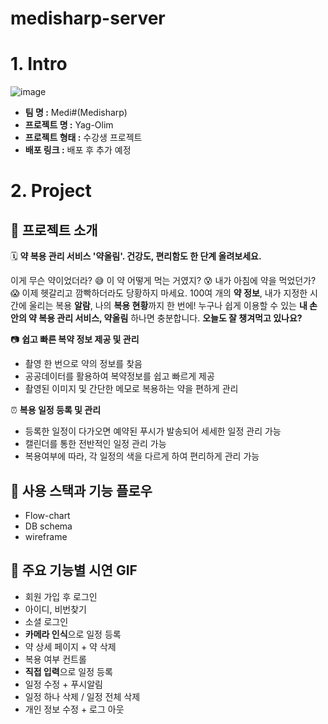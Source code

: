 # medisharp-server
# 1. Intro

![image](https://user-images.githubusercontent.com/55108539/104281084-40254280-54f0-11eb-9ea0-5f626dc9ef35.png)

- **팀 명 :** Medi#(Medisharp)
- **프로젝트 명 :** Yag-Olim
- **프로젝트 형태 :** 수강생 프로젝트
- **배포 링크 :** 배포 후 추가 예정

# 2. Project

## 💊 프로젝트 소개

🗓 **약 복용 관리 서비스 '약올림'. 건강도, 편리함도 한 단계 올려보세요.**

이게 무슨 약이었더라? 😅 이 약 어떻게 먹는 거였지? 😰 내가 아침에 약을 먹었던가? 😱
이제 헷갈리고 깜빡하더라도 당황하지 마세요.
100여 개의 **약 정보**, 
내가 지정한 시간에 울리는 복용 **알람**,
나의 **복용 현황**까지 한 번에!
누구나 쉽게 이용할 수 있는 **내 손 안의 약 복용 관리 서비스, 약올림** 하나면 충분합니다.
**오늘도 잘 챙겨먹고 있나요?**

 📷 **쉽고 빠른 복약 정보 제공 및 관리**

- 촬영 한 번으로 약의 정보를 찾음
- 공공데이터를 활용하여 복약정보를 쉽고 빠르게 제공
- 촬영된 이미지 및 간단한 메모로 복용하는 약을 편하게 관리

 ⏰ **복용 일정 등록 및 관리**

- 등록한 일정이 다가오면 예약된 푸시가 발송되어 세세한 일정 관리 가능
- 캘린더를 통한 전반적인 일정 관리 가능
- 복용여부에 따라, 각 일정의 색을 다르게 하여 편리하게 관리 가능

## 💊 사용 스택과 기능 플로우
- Flow-chart
- DB schema
- wireframe

## 💊  주요 기능별 시연 GIF

- 회원 가입 후 로그인
- 아이디, 비번찾기
- 소셜 로그인
- **카메라 인식**으로 일정 등록
- 약 상세 페이지 + 약 삭제
- 복용 여부 컨트롤
- **직접 입력**으로 일정 등록
- 일정 수정 + 푸시알림
- 일정 하나 삭제 / 일정 전체 삭제
- 개인 정보 수정 + 로그 아웃
